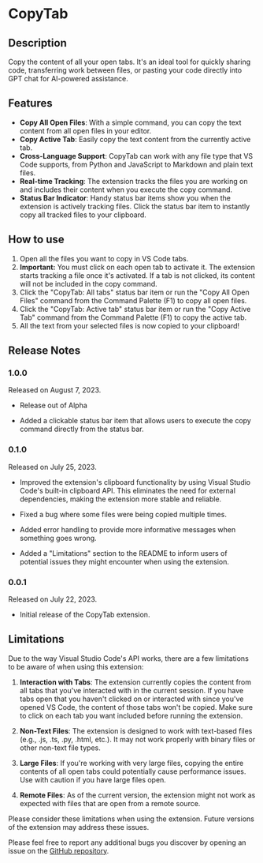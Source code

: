 # CopyTab

## Description

Copy the content of all your open tabs. It's an ideal tool for quickly sharing code, transferring work between files, or pasting your code directly into GPT chat for AI-powered assistance.

## Features

- **Copy All Open Files**: With a simple command, you can copy the text content from all open files in your editor.
- **Copy Active Tab**: Easily copy the text content from the currently active tab.
- **Cross-Language Support**: CopyTab can work with any file type that VS Code supports, from Python and JavaScript to Markdown and plain text files.
- **Real-time Tracking**: The extension tracks the files you are working on and includes their content when you execute the copy command.
- **Status Bar Indicator**: Handy status bar items show you when the extension is actively tracking files. Click the status bar item to instantly copy all tracked files to your clipboard.

## How to use

1. Open all the files you want to copy in VS Code tabs.
2. **Important:** You must click on each open tab to activate it. The extension starts tracking a file once it's activated. If a tab is not clicked, its content will not be included in the copy command.
3. Click the "CopyTab: All tabs" status bar item or run the "Copy All Open Files" command from the Command Palette (F1) to copy all open files.
4. Click the "CopyTab: Active tab" status bar item or run the "Copy Active Tab" command from the Command Palette (F1) to copy the active tab.
5. All the text from your selected files is now copied to your clipboard!

## Release Notes

### 1.0.0

Released on August 7, 2023.

- Release out of Alpha

- Added a clickable status bar item that allows users to execute the copy command directly from the status bar.
### 0.1.0

Released on July 25, 2023.

- Improved the extension's clipboard functionality by using Visual Studio Code's built-in clipboard API. This eliminates the need for external dependencies, making the extension more stable and reliable.

- Fixed a bug where some files were being copied multiple times.

- Added error handling to provide more informative messages when something goes wrong.

- Added a "Limitations" section to the README to inform users of potential issues they might encounter when using the extension.

### 0.0.1

Released on July 22, 2023.

- Initial release of the CopyTab extension.



## Limitations

Due to the way Visual Studio Code's API works, there are a few limitations to be aware of when using this extension:

1. **Interaction with Tabs**: The extension currently copies the content from all tabs that you've interacted with in the current session. If you have tabs open that you haven't clicked on or interacted with since you've opened VS Code, the content of those tabs won't be copied. Make sure to click on each tab you want included before running the extension.

2. **Non-Text Files**: The extension is designed to work with text-based files (e.g., .js, .ts, .py, .html, etc.). It may not work properly with binary files or other non-text file types. 

3. **Large Files**: If you're working with very large files, copying the entire contents of all open tabs could potentially cause performance issues. Use with caution if you have large files open.

4. **Remote Files**: As of the current version, the extension might not work as expected with files that are open from a remote source. 

Please consider these limitations when using the extension. Future versions of the extension may address these issues.



Please feel free to report any additional bugs you discover by opening an issue on the [GitHub repository](https://github.com/AlexZan/copy-tab/issues).
